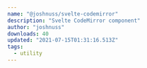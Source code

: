 ```yaml
---
name: "@joshnuss/svelte-codemirror"
description: "Svelte CodeMirror component"
author: "joshnuss"
downloads: 40
updated: "2021-07-15T01:31:16.513Z"
tags: 
  - utility
---
```

